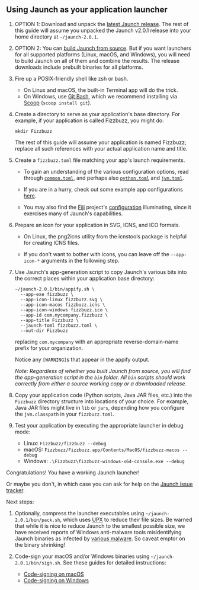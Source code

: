 ## Using Jaunch as your application launcher

1. OPTION 1: Download and unpack the
   [latest Jaunch release](https://github.com/apposed/jaunch/releases).
   The rest of this guide will assume you unpacked the Jaunch v2.0.1
   release into your home directory at `~/jaunch-2.0.1`.

2. OPTION 2: You can [build Jaunch from source](BUILD.md). But if you
   want launchers for all supported platforms (Linux, macOS, and Windows),
   you will need to build Jaunch on all of them and combine the results.
   The release downloads include prebuilt binaries for all platforms.

3. Fire up a POSIX-friendly shell like zsh or bash.
   * On Linux and macOS, the built-in Terminal app will do the trick.
   * On Windows, use [Git Bash](https://gitforwindows.org/), which we
     recommend installing via [Scoop](https://scoop.sh/) (`scoop install git`).

4. Create a directory to serve as your application's base directory.
   For example, if your application is called Fizzbuzz, you might do:
   ```shell
   mkdir Fizzbuzz
   ```
   The rest of this guide will assume your application is named Fizzbuzz;
   replace all such references with your actual application name and title.

5. Create a `fizzbuzz.toml` file matching your app's launch requirements.

   - To gain an understanding of the various configuration options,
     read through
     [`common.toml`](https://github.com/apposed/jaunch/tree/main/configs/common.toml),
     and perhaps also
     [`python.toml`](https://github.com/apposed/jaunch/tree/main/configs/python.toml)
     and
     [`jvm.toml`](https://github.com/apposed/jaunch/tree/main/configs/jvm.toml).

   - If you are in a hurry, check out some example app configurations
     [here](https://github.com/apposed/jaunch/tree/main/configs).

   - You may also find the [Fiji](https://fiji.sc/) project's
     [configuration](https://github.com/fiji/fiji/blob/-/config/jaunch/fiji.toml)
     illuminating, since it exercises many of Jaunch's capabilities.

6. Prepare an icon for your application in SVG, ICNS, and ICO formats.

   - On Linux, the png2icns utility from the icnstools package
     is helpful for creating ICNS files.

   - If you don't want to bother with icons, you can leave off
     the `--app-icon-*` arguments in the following step.

7. Use Jaunch's app-generation script to copy Jaunch's various bits
   into the correct places within your application base directory:
   ```shell
   ~/jaunch-2.0.1/bin/appify.sh \
     --app-exe fizzbuzz \
     --app-icon-linux fizzbuzz.svg \
     --app-icon-macos fizzbuzz.icns \
     --app-icon-windows fizzbuzz.ico \
     --app-id com.mycompany.fizzbuzz \
     --app-title Fizzbuzz \
     --jaunch-toml fizzbuzz.toml \
     --out-dir Fizzbuzz
   ```
   replacing `com.mycompany` with an appropriate reverse-domain-name
   prefix for your organization.

   Notice any `[WARNING]`s that appear in the appify output.

   *Note: Regardless of whether you built Jaunch from source, you will find
   the app-generation script in the `bin` folder. All `bin` scripts should
   work correctly from either a source working copy or a downloaded release.*

8. Copy your application code (Python scripts, Java JAR files, etc.)
   into the `Fizzbuzz` directory structure into locations of your
   choice. For example, Java JAR files might live in `lib` or `jars`,
   depending how you configure the `jvm.classpath` in your `fizzbuzz.toml`.

9. Test your application by executing the appropriate launcher in debug mode:
   - Linux: `Fizzbuzz/fizzbuzz --debug`
   - macOS: `Fizzbuzz/Fizzbuzz.app/Contents/MacOS/fizzbuzz-macos --debug`
   - Windows: `.\Fizzbuzz\fizzbuzz-windows-x64-console.exe --debug`

Congratulations! You have a working Jaunch launcher!

Or maybe you don't, in which case you can ask for help on the
[Jaunch issue tracker](https://github.com/apposed/jaunch/issues).

Next steps:

1. Optionally, compress the launcher executables using
   `~/jaunch-2.0.1/bin/pack.sh`, which uses [UPX](https://upx.github.io/) to
   reduce their file sizes. Be warned that while it is nice to reduce Jaunch
   to the smallest possible size, we have received reports of Windows
   anti-malware tools misidentifying Jaunch binaries as infected by
   [various malware](https://github.com/apposed/jaunch/commit/3ecb2a215f6601cd09ef8985597bb1e85ed5e240).
   So caveat emptor on the binary shrinking!

2. Code-sign your macOS and/or Windows binaries using
   `~/jaunch-2.0.1/bin/sign.sh`. See these guides for detailed instructions:
   - [Code-signing on macOS](MACOS.md#code-signing)
   - [Code-signing on Windows](WINDOWS.md#code-signing)
